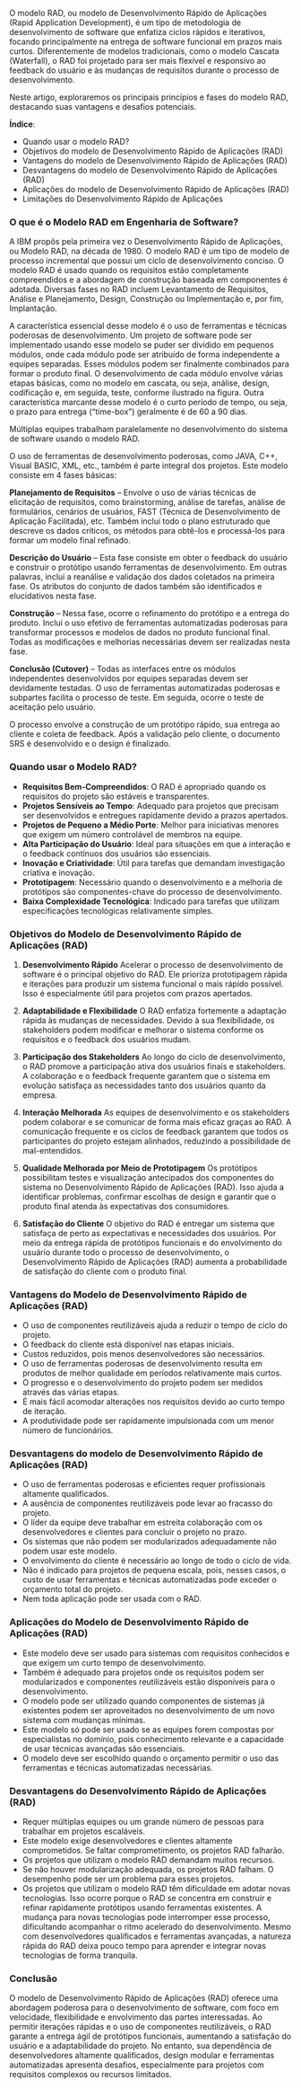 O modelo RAD, ou modelo de Desenvolvimento Rápido de Aplicações (Rapid Application Development), é um tipo de metodologia de desenvolvimento de software que enfatiza ciclos rápidos e iterativos, focando principalmente na entrega de software funcional em prazos mais curtos. Diferentemente de modelos tradicionais, como o modelo Cascata (Waterfall), o RAD foi projetado para ser mais flexível e responsivo ao feedback do usuário e às mudanças de requisitos durante o processo de desenvolvimento.

Neste artigo, exploraremos os principais princípios e fases do modelo RAD, destacando suas vantagens e desafios potenciais.

**Índice**:

- Quando usar o modelo RAD?
- Objetivos do modelo de Desenvolvimento Rápido de Aplicações (RAD)
- Vantagens do modelo de Desenvolvimento Rápido de Aplicações (RAD)
- Desvantagens do modelo de Desenvolvimento Rápido de Aplicações (RAD)
- Aplicações do modelo de Desenvolvimento Rápido de Aplicações (RAD)
- Limitações do Desenvolvimento Rápido de Aplicações

### **O que é o Modelo RAD em Engenharia de Software?** 
A IBM propôs pela primeira vez o Desenvolvimento Rápido de Aplicações, ou Modelo RAD, na década de 1980. O modelo RAD é um tipo de modelo de processo incremental que possui um ciclo de desenvolvimento conciso. O modelo RAD é usado quando os requisitos estão completamente compreendidos e a abordagem de construção baseada em componentes é adotada. Diversas fases no RAD incluem Levantamento de Requisitos, Análise e Planejamento, Design, Construção ou Implementação e, por fim, Implantação.

A característica essencial desse modelo é o uso de ferramentas e técnicas poderosas de desenvolvimento. Um projeto de software pode ser implementado usando esse modelo se puder ser dividido em pequenos módulos, onde cada módulo pode ser atribuído de forma independente a equipes separadas. Esses módulos podem ser finalmente combinados para formar o produto final. O desenvolvimento de cada módulo envolve várias etapas básicas, como no modelo em cascata, ou seja, análise, design, codificação e, em seguida, teste, conforme ilustrado na figura. Outra característica marcante desse modelo é o curto período de tempo, ou seja, o prazo para entrega (“time-box”) geralmente é de 60 a 90 dias.

Múltiplas equipes trabalham paralelamente no desenvolvimento do sistema de software usando o modelo RAD.


O uso de ferramentas de desenvolvimento poderosas, como JAVA, C++, Visual BASIC, XML, etc., também é parte integral dos projetos. Este modelo consiste em 4 fases básicas:

**Planejamento de Requisitos** – Envolve o uso de várias técnicas de elicitação de requisitos, como brainstorming, análise de tarefas, análise de formulários, cenários de usuários, FAST (Técnica de Desenvolvimento de Aplicação Facilitada), etc. Também inclui todo o plano estruturado que descreve os dados críticos, os métodos para obtê-los e processá-los para formar um modelo final refinado.

**Descrição do Usuário** – Esta fase consiste em obter o feedback do usuário e construir o protótipo usando ferramentas de desenvolvimento. Em outras palavras, inclui a reanálise e validação dos dados coletados na primeira fase. Os atributos do conjunto de dados também são identificados e elucidativos nesta fase.

**Construção** – Nessa fase, ocorre o refinamento do protótipo e a entrega do produto. Inclui o uso efetivo de ferramentas automatizadas poderosas para transformar processos e modelos de dados no produto funcional final. Todas as modificações e melhorias necessárias devem ser realizadas nesta fase.

**Conclusão (Cutover)** – Todas as interfaces entre os módulos independentes desenvolvidos por equipes separadas devem ser devidamente testadas. O uso de ferramentas automatizadas poderosas e subpartes facilita o processo de teste. Em seguida, ocorre o teste de aceitação pelo usuário.

O processo envolve a construção de um protótipo rápido, sua entrega ao cliente e coleta de feedback. Após a validação pelo cliente, o documento SRS é desenvolvido e o design é finalizado.

### **Quando usar o Modelo RAD?**

- **Requisitos Bem-Compreendidos**: O RAD é apropriado quando os requisitos do projeto são estáveis e transparentes.
- **Projetos Sensíveis ao Tempo**: Adequado para projetos que precisam ser desenvolvidos e entregues rapidamente devido a prazos apertados.
- **Projetos de Pequeno a Médio Porte**: Melhor para iniciativas menores que exigem um número controlável de membros na equipe.
- **Alta Participação do Usuário**: Ideal para situações em que a interação e o feedback contínuos dos usuários são essenciais.
- **Inovação e Criatividade**: Útil para tarefas que demandam investigação criativa e inovação.
- **Prototipagem**: Necessário quando o desenvolvimento e a melhoria de protótipos são componentes-chave do processo de desenvolvimento.
- **Baixa Complexidade Tecnológica**: Indicado para tarefas que utilizam especificações tecnológicas relativamente simples.

### **Objetivos do Modelo de Desenvolvimento Rápido de Aplicações (RAD)**

1. **Desenvolvimento Rápido** Acelerar o processo de desenvolvimento de software é o principal objetivo do RAD. Ele prioriza prototipagem rápida e iterações para produzir um sistema funcional o mais rápido possível. Isso é especialmente útil para projetos com prazos apertados.

2. **Adaptabilidade e Flexibilidade** O RAD enfatiza fortemente a adaptação rápida às mudanças de necessidades. Devido à sua flexibilidade, os stakeholders podem modificar e melhorar o sistema conforme os requisitos e o feedback dos usuários mudam.

3. **Participação dos Stakeholders** Ao longo do ciclo de desenvolvimento, o RAD promove a participação ativa dos usuários finais e stakeholders. A colaboração e o feedback frequente garantem que o sistema em evolução satisfaça as necessidades tanto dos usuários quanto da empresa.

4. **Interação Melhorada** As equipes de desenvolvimento e os stakeholders podem colaborar e se comunicar de forma mais eficaz graças ao RAD. A comunicação frequente e os ciclos de feedback garantem que todos os participantes do projeto estejam alinhados, reduzindo a possibilidade de mal-entendidos.

5. **Qualidade Melhorada por Meio de Prototipagem** Os protótipos possibilitam testes e visualização antecipados dos componentes do sistema no Desenvolvimento Rápido de Aplicações (RAD). Isso ajuda a identificar problemas, confirmar escolhas de design e garantir que o produto final atenda às expectativas dos consumidores.

6. **Satisfação do Cliente** O objetivo do RAD é entregar um sistema que satisfaça de perto as expectativas e necessidades dos usuários. Por meio da entrega rápida de protótipos funcionais e do envolvimento do usuário durante todo o processo de desenvolvimento, o Desenvolvimento Rápido de Aplicações (RAD) aumenta a probabilidade de satisfação do cliente com o produto final.

### **Vantagens do Modelo de Desenvolvimento Rápido de Aplicações (RAD)**

- O uso de componentes reutilizáveis ajuda a reduzir o tempo de ciclo do projeto.
- O feedback do cliente está disponível nas etapas iniciais.
- Custos reduzidos, pois menos desenvolvedores são necessários.
- O uso de ferramentas poderosas de desenvolvimento resulta em produtos de melhor qualidade em períodos relativamente mais curtos.
- O progresso e o desenvolvimento do projeto podem ser medidos através das várias etapas.
- É mais fácil acomodar alterações nos requisitos devido ao curto tempo de iteração.
- A produtividade pode ser rapidamente impulsionada com um menor número de funcionários.


### **Desvantagens do modelo de Desenvolvimento Rápido de Aplicações (RAD)**

- O uso de ferramentas poderosas e eficientes requer profissionais altamente qualificados.
- A ausência de componentes reutilizáveis pode levar ao fracasso do projeto.
- O líder da equipe deve trabalhar em estreita colaboração com os desenvolvedores e clientes para concluir o projeto no prazo.
- Os sistemas que não podem ser modularizados adequadamente não podem usar este modelo.
- O envolvimento do cliente é necessário ao longo de todo o ciclo de vida.
- Não é indicado para projetos de pequena escala, pois, nesses casos, o custo de usar ferramentas e técnicas automatizadas pode exceder o orçamento total do projeto.
- Nem toda aplicação pode ser usada com o RAD.

### **Aplicações do Modelo de Desenvolvimento Rápido de Aplicações (RAD)**

- Este modelo deve ser usado para sistemas com requisitos conhecidos e que exigem um curto tempo de desenvolvimento.
- Também é adequado para projetos onde os requisitos podem ser modularizados e componentes reutilizáveis estão disponíveis para o desenvolvimento.
- O modelo pode ser utilizado quando componentes de sistemas já existentes podem ser aproveitados no desenvolvimento de um novo sistema com mudanças mínimas.
- Este modelo só pode ser usado se as equipes forem compostas por especialistas no domínio, pois conhecimento relevante e a capacidade de usar técnicas avançadas são essenciais.
- O modelo deve ser escolhido quando o orçamento permitir o uso das ferramentas e técnicas automatizadas necessárias.

### **Desvantagens do Desenvolvimento Rápido de Aplicações (RAD)**

- Requer múltiplas equipes ou um grande número de pessoas para trabalhar em projetos escaláveis.
- Este modelo exige desenvolvedores e clientes altamente comprometidos. Se faltar comprometimento, os projetos RAD falharão.
- Os projetos que utilizam o modelo RAD demandam muitos recursos.
- Se não houver modularização adequada, os projetos RAD falham. O desempenho pode ser um problema para esses projetos.
- Os projetos que utilizam o modelo RAD têm dificuldade em adotar novas tecnologias. Isso ocorre porque o RAD se concentra em construir e refinar rapidamente protótipos usando ferramentas existentes. A mudança para novas tecnologias pode interromper esse processo, dificultando acompanhar o ritmo acelerado do desenvolvimento. Mesmo com desenvolvedores qualificados e ferramentas avançadas, a natureza rápida do RAD deixa pouco tempo para aprender e integrar novas tecnologias de forma tranquila.


### **Conclusão** 
O modelo de Desenvolvimento Rápido de Aplicações (RAD) oferece uma abordagem poderosa para o desenvolvimento de software, com foco em velocidade, flexibilidade e envolvimento das partes interessadas. Ao permitir iterações rápidas e o uso de componentes reutilizáveis, o RAD garante a entrega ágil de protótipos funcionais, aumentando a satisfação do usuário e a adaptabilidade do projeto. No entanto, sua dependência de desenvolvedores altamente qualificados, design modular e ferramentas automatizadas apresenta desafios, especialmente para projetos com requisitos complexos ou recursos limitados.


